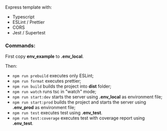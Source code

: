 Express template with:
- Typescript
- ESLint / Prettier
- CORS
- Jest / Supertest

### Commands:
First copy **env_example** to **.env_local**.

Then:
- `npm run prebuild` executes only ESLint;
- `npm run format` executes prettier;
- `npm run build` builds the project into **dist** folder;
- `npm run watch` runs tsc in "watch" mode;
- `npm run start:dev` starts the server using **.env_local** as environment file;
- `npm run start:prod` builds the project and starts the server using **.env_prod** as environment file;
- `npm run test` executes test using **.env_test**.
- `npm run test:coverage` executes test with coverage report using **.env_test**.

